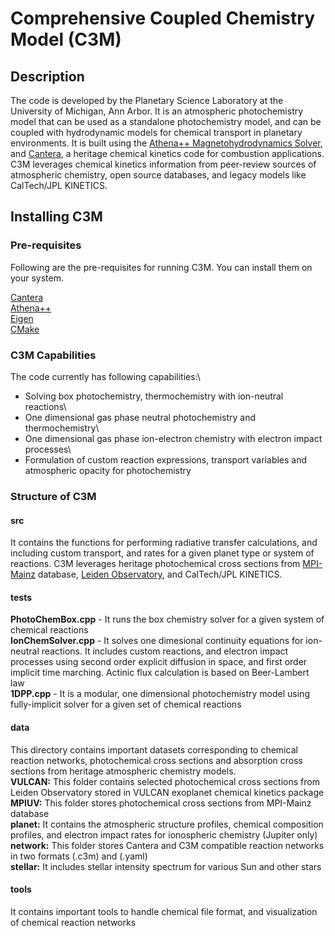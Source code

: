 # Comprehensive Coupled Chemistry Model (C3M)

## Description
The code is developed by the Planetary Science Laboratory at the University of Michigan, Ann Arbor. It is an atmospheric photochemistry model that can be used as a standalone photochemistry model,
and can be coupled with hydrodynamic models for chemical transport in planetary environments. It is built using the [Athena++ Magnetohydrodynamics Solver](https://github.com/PrincetonUniversity/athena), and [Cantera](https://cantera.org/), a heritage chemical kinetics code for combustion applications. C3M leverages chemical kinetics information from peer-review sources of atmospheric chemistry, open source databases, and legacy models like CalTech/JPL KINETICS.

## Installing C3M

### Pre-requisites
Following are the pre-requisites for running C3M. You can install them on your system.

[Cantera](https://cantera.org/)\
[Athena++](https://github.com/PrincetonUniversity/athena)\
[Eigen](https://eigen.tuxfamily.org/index.php?title=Main_Page)\
[CMake](https://cmake.org/)


### C3M Capabilities

The code currently has following capabilities:\

* Solving box photochemistry, thermochemistry with ion-neutral reactions\
* One dimensional gas phase neutral photochemistry and thermochemistry\
* One dimensional gas phase ion-electron chemistry with electron impact processes\
* Formulation of custom reaction expressions, transport variables and atmospheric opacity for photochemistry


### Structure of C3M
#### src

It contains the functions for performing radiative transfer calculations, and including custom transport, and rates for a given planet type or system of reactions. C3M leverages heritage photochemical cross sections from [MPI-Mainz](https://uv-vis-spectral-atlas-mainz.org/uvvis/cross_sections/Sulfur%20compounds/Inorganic%20S-compounds/S3.spc) database, [Leiden Observatory](https://home.strw.leidenuniv.nl/~ewine/photo/), and CalTech/JPL KINETICS.

#### tests

**PhotoChemBox.cpp** - It runs the box chemistry solver for a given system of chemical reactions\
**IonChemSolver.cpp** - It solves one dimesional continuity equations for ion-neutral reactions. It includes custom reactions, and electron impact processes using second order explicit diffusion in space, and first order implicit time marching. Actinic flux calculation is based on Beer-Lambert law\
**1DPP.cpp** - It is a modular, one dimensional photochemistry model using fully-implicit solver for a given set of chemical reactions

#### data

This directory contains important datasets corresponding to chemical reaction networks, photochemical cross sections and absorption cross sections from heritage atmospheric chemistry models.\
**VULCAN:** This folder contains selected photochemical cross sections from Leiden Observatory stored in VULCAN exoplanet chemical kinetics package\
**MPIUV:** This folder stores photochemical cross sections from MPI-Mainz database\
**planet:** It contains the atmospheric structure profiles, chemical composition profiles, and electron impact rates for ionospheric chemistry (Jupiter only)\
**network:** This folder stores Cantera and C3M compatible reaction networks in two formats (.c3m) and (.yaml)\
**stellar:** It includes stellar intensity spectrum for various Sun and other stars

#### tools

It contains important tools to handle chemical file format, and visualization of chemical reaction networks
